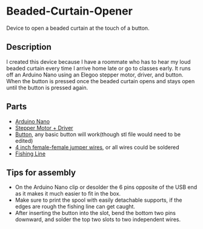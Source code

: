 # Beaded-Curtain-Opener
Device to open a beaded curtain at the touch of a button.

## Description

I created this device because I have a roommate who has to hear my loud beaded curtain every time I arrive home late or go to classes early. It runs off an Arduino Nano using an Elegoo stepper motor, driver, and button. When the button is pressed once the beaded curtain opens and stays open until the button is pressed again.

## Parts

- [Arduino Nano](https://www.amazon.com/LAFVIN-Board-ATmega328P-Micro-Controller-Arduino/dp/B07G99NNXL/ref=sr_1_3?crid=2H5P3CA03PYLH&keywords=arduino+nano&qid=1699939818&s=industrial&sprefix=arduino+nano%2Cindustrial%2C117&sr=1-3)
- [Stepper Motor + Driver](https://www.amazon.com/4-Phase-Stepper-ULN2003-Machinery-Raspberry/dp/B07VPD4KJD/ref=asc_df_B07VPD4KJD/?tag=hyprod-20&linkCode=df0&hvadid=658091672608&hvpos=&hvnetw=g&hvrand=17295055902476122474&hvpone=&hvptwo=&hvqmt=&hvdev=c&hvdvcmdl=&hvlocint=&hvlocphy=9011699&hvtargid=pla-2084834254234&psc=1)
- [Button](https://www.amazon.com/Gikfun-6x6x5mm-Switch-Button-Arduino/dp/B00R17XUFC/ref=sr_1_4?crid=2R95K0XU8I6FZ&keywords=arduino+button&qid=1699939734&s=industrial&sprefix=arduino+button%2Cindustrial%2C127&sr=1-4), any basic button will work(though stl file would need to be edited)
- [4 inch female-female jumper wires](https://www.amazon.com/LAFVIN-Board-ATmega328P-Micro-Controller-Arduino/dp/B07G99NNXL/ref=sr_1_3?crid=2H5P3CA03PYLH&keywords=arduino+nano&qid=1699939818&s=industrial&sprefix=arduino+nano%2Cindustrial%2C117&sr=1-3), or all wires could be soldered
- [Fishing Line](https://www.amazon.com/dp/B000KKUO8S?ref=ppx_yo2ov_dt_b_product_details&th=1)

## Tips for assembly
- On the Arduino Nano clip or desolder the 6 pins opposite of the USB end as it makes it much easier to fit in the box.
- Make sure to print the spool with easily detachable supports, if the edges are rough the fishing line can get caught.
- After inserting the button into the slot, bend the bottom two pins downward, and solder the top two slots to two independent wires.
